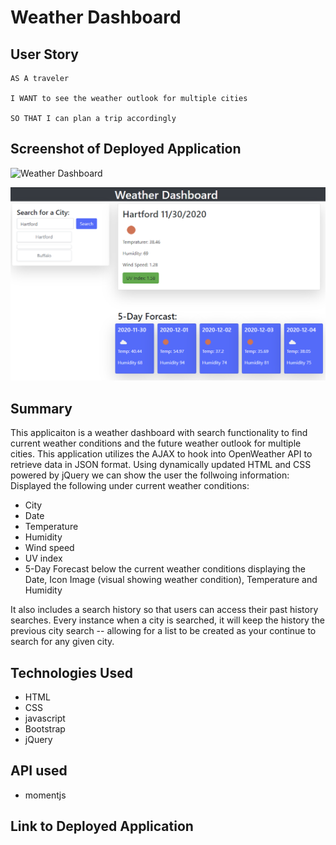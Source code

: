 # Weather Dashboard


## User Story

```
AS A traveler

I WANT to see the weather outlook for multiple cities

SO THAT I can plan a trip accordingly

```

## Screenshot of Deployed Application

![Weather Dashboard](https://user-images.githubusercontent.com/68498591/100591691-f6b7c580-32aa-11eb-9646-af3c44b14a1c.PNG)


<img src="Assets/Weather-Dashboard.png" alt="Dashboard">


## Summary

This applicaiton is a weather dashboard with search functionality to find current weather conditions and the future weather outlook for multiple cities. This application utilizes the AJAX to hook into OpenWeather API to retrieve data in JSON format. Using dynamically updated HTML and CSS powered by jQuery we can show the user the follwoing information: Displayed the following under current weather conditions:

* City
* Date
* Temperature
* Humidity
* Wind speed
* UV index 
* 5-Day Forecast below the current weather conditions displaying the Date, Icon Image (visual showing weather condition), Temperature and Humidity

It also includes a search history so that users can access their past history searches. Every instance when a city is searched, it will keep the history the previous city search -- allowing for a list to be created as your continue to search for any given city.


## Technologies Used

* HTML 
* CSS 
* javascript
* Bootstrap 
* jQuery


## API used

* momentjs


## Link to Deployed Application

<a href="https://github.com/Drewski419/Password-Generator"></a>
